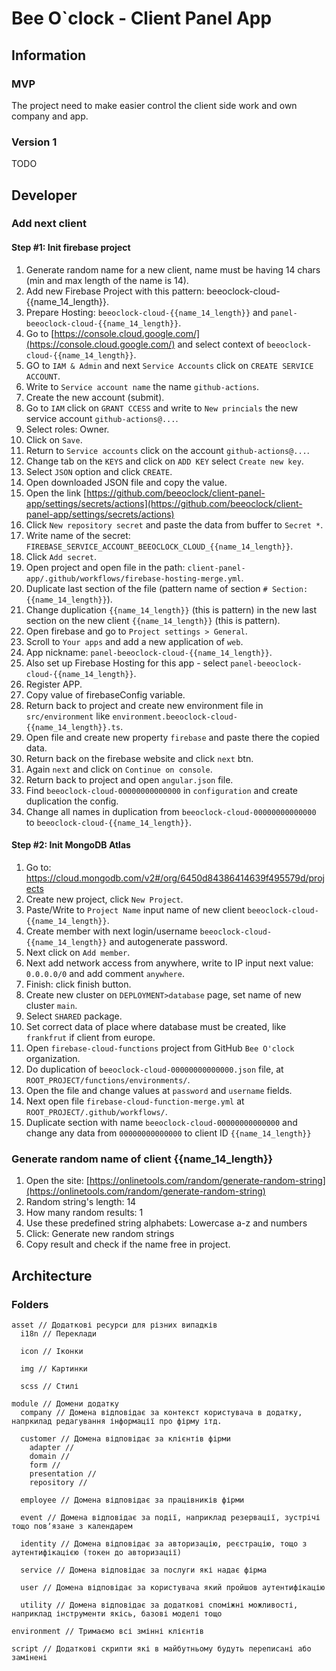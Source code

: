 # Bee O`clock - Client Panel App

## Information

### MVP
The project need to make easier control the client side work and own company and app.

### Version 1
TODO

## Developer

### Add next client
#### Step #1: Init firebase project
1. Generate random name for a new client, name must be having 14 chars (min and max length of the name is 14).
2. Add new Firebase Project with this pattern: beeoclock-cloud-{{name_14_length}}.
3. Prepare Hosting: `beeoclock-cloud-{{name_14_length}}` and `panel-beeoclock-cloud-{{name_14_length}}`.
4. Go to [https://console.cloud.google.com/](https://console.cloud.google.com/) and select context of `beeoclock-cloud-{{name_14_length}}`.
5. GO to `IAM & Admin` and next `Service Accounts` click on `CREATE SERVICE ACCOUNT`.
6. Write to `Service account name` the name `github-actions`.
7. Create the new account (submit).
8. Go to `IAM` click on `GRANT CCESS` and write to `New princials` the new service account `github-actions@...`.
9. Select roles: Owner.
10. Click on `Save`.
11. Return to `Service accounts` click on the account `github-actions@...`.
12. Change tab on the `KEYS` and click on `ADD KEY` select `Create new key`.
13. Select `JSON` option and click `CREATE`.
14. Open downloaded JSON file and copy the value.
15. Open the link [https://github.com/beeoclock/client-panel-app/settings/secrets/actions](https://github.com/beeoclock/client-panel-app/settings/secrets/actions)
16. Click `New repository secret` and paste the data from buffer to `Secret *`.
17. Write name of the secret: `FIREBASE_SERVICE_ACCOUNT_BEEOCLOCK_CLOUD_{{name_14_length}}`.
18. Click `Add secret`.
19. Open project and open file in the path: `client-panel-app/.github/workflows/firebase-hosting-merge.yml`.
20. Duplicate last section of the file (pattern name of section `# Section: {{name_14_length}}`).
21. Change duplication `{{name_14_length}}` (this is pattern) in the new last section on the new client `{{name_14_length}}` (this is pattern).
22. Open firebase and go to `Project settings > General`.
23. Scroll to `Your apps` and add a new application of `web`.
24. App nickname: `panel-beeoclock-cloud-{{name_14_length}}`.
25. Also set up Firebase Hosting for this app - select `panel-beeoclock-cloud-{{name_14_length}}`.
26. Register APP.
27. Copy value of firebaseConfig variable.
28. Return back to project and create new environment file in `src/environment` like `environment.beeoclock-cloud-{{name_14_length}}.ts`.
29. Open file and create new property `firebase` and paste there the copied data.
30. Return back on the firebase website and click `next` btn.
31. Again `next` and click on `Continue on console`.
32. Return back to project and open `angular.json` file.
33. Find `beeoclock-cloud-00000000000000` in `configuration` and create duplication the config.
34. Change all names in duplication from `beeoclock-cloud-00000000000000` to `beeoclock-cloud-{{name_14_length}}`.

#### Step #2: Init MongoDB Atlas
1. Go to: https://cloud.mongodb.com/v2#/org/6450d84386414639f495579d/projects
2. Create new project, click `New Project`.
3. Paste/Write to `Project Name` input name of new client `beeoclock-cloud-{{name_14_length}}`.
4. Create member with next login/username `beeoclock-cloud-{{name_14_length}}` and autogenerate password.
5. Next click on `Add member`.
6. Next add network access from anywhere, write to IP input next value: `0.0.0.0/0` and add comment `anywhere`.
7. Finish: click finish button.
8. Create new cluster on `DEPLOYMENT>database` page, set name of new cluster `main`.
9. Select `SHARED` package.
10. Set correct data of place where database must be created, like `frankfrut` if client from europe.
11. Open `firebase-cloud-functions` project from GitHub `Bee O'clock` organization.
12. Do duplication of `beeoclock-cloud-00000000000000.json` file, at `ROOT_PROJECT/functions/environments/`.
13. Open the file and change values at `password` and `username` fields.
14. Next open file `firebase-cloud-function-merge.yml` at `ROOT_PROJECT/.github/workflows/`.
15. Duplicate section with name `beeoclock-cloud-00000000000000` and change any data from `00000000000000` to client ID `{{name_14_length}}`

### Generate random name of client {{name_14_length}}
1. Open the site: [https://onlinetools.com/random/generate-random-string](https://onlinetools.com/random/generate-random-string)
2. Random string's length: 14
3. How many random results: 1
4. Use these predefined string alphabets: Lowercase a-z and numbers
5. Click: Generate new random strings
6. Copy result and check if the name free in project.


## Architecture

### Folders
```
asset // Додаткові ресурси для різних випадків
  i18n // Переклади
  
  icon // Іконки
  
  img // Картинки
  
  scss // Стилі

module // Домени додатку
  company // Домена відповідає за контекст користувача в додатку, напркилад редагування інформації про фірму ітд.
  
  customer // Домена відповідає за клієнтів фірми
    adapter //
    domain //
    form //
    presentation //
    repository //
  
  employee // Домена відповідає за працівників фірми
  
  event // Домена відповідає за події, наприклад резервації, зустрічі тощо повʼязане з календарем
  
  identity // Домена відповідає за авторизацію, реєстрацію, тощо з аутентифікацією (токен до авторизації)
  
  service // Домена відповідає за послуги які надає фірма
  
  user // Домена відповідає за користувача який пройшов аутентифікацію
  
  utility // Домена відповідає за додаткові споміжні можливості, наприклад інструменти якісь, базові моделі тощо
  
environment // Тримаємо всі змінні клієнтів

script // Додаткові скрипти які в майбутньому будуть переписані або замінені
```
